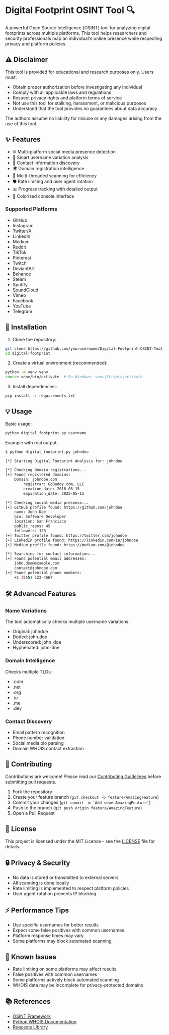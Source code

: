 # Digital Footprint OSINT Tool 🔍

A powerful Open Source Intelligence (OSINT) tool for analyzing digital footprints across multiple platforms. This tool helps researchers and security professionals map an individual's online presence while respecting privacy and platform policies.

## ⚠️ Disclaimer

This tool is provided for educational and research purposes only. Users must:

- Obtain proper authorization before investigating any individual
- Comply with all applicable laws and regulations
- Respect privacy rights and platform terms of service
- Not use this tool for stalking, harassment, or malicious purposes
- Understand that the tool provides no guarantees about data accuracy

The authors assume no liability for misuse or any damages arising from the use of this tool.

## ✨ Features

- 🌐 Multi-platform social media presence detection
- 🔄 Smart username variation analysis
- 📧 Contact information discovery
- 🌍 Domain registration intelligence
- 🚀 Multi-threaded scanning for efficiency
- 🛡️ Rate limiting and user agent rotation
- 📊 Progress tracking with detailed output
- 🎨 Colorized console interface

### Supported Platforms

- GitHub
- Instagram
- Twitter/X
- LinkedIn
- Medium
- Reddit
- TikTok
- Pinterest
- Twitch
- DeviantArt
- Behance
- Steam
- Spotify
- SoundCloud
- Vimeo
- Facebook
- YouTube
- Telegram

## 🚀 Installation

1. Clone the repository:
```bash
git clone https://github.com/yourusername/Digital-Footprint-OSINT-Tool.git
cd digital-footprint
```

2. Create a virtual environment (recommended):
```bash
python -m venv venv
source venv/bin/activate  # On Windows: venv\Scripts\activate
```

3. Install dependencies:
```bash
pip install -r requirements.txt
```

## 💡 Usage

Basic usage:
```bash
python digital_footprint.py username
```

Example with real output:
```bash
$ python digital_footprint.py johndoe

[*] Starting Digital Footprint Analysis for: johndoe

[*] Checking domain registrations...
[+] Found registered domains:
    Domain: johndoe.com
        registrar: GoDaddy.com, LLC
        creation_date: 2010-05-15
        expiration_date: 2025-05-15

[*] Checking social media presence...
[+] GitHub profile found: https://github.com/johndoe
    name: John Doe
    bio: Software Developer
    location: San Francisco
    public_repos: 45
    followers: 128
[+] Twitter profile found: https://twitter.com/johndoe
[+] LinkedIn profile found: https://linkedin.com/in/johndoe
[+] Medium profile found: https://medium.com/@johndoe

[*] Searching for contact information...
[+] Found potential email addresses:
    john.doe@example.com
    contact@johndoe.com
[+] Found potential phone numbers:
    +1 (555) 123-4567
```

## 🛠️ Advanced Features

### Name Variations
The tool automatically checks multiple username variations:
- Original: johndoe
- Dotted: john.doe
- Underscored: john_doe
- Hyphenated: john-doe

### Domain Intelligence
Checks multiple TLDs:
- .com
- .net
- .org
- .io
- .me
- .dev

### Contact Discovery
- Email pattern recognition
- Phone number validation
- Social media bio parsing
- Domain WHOIS contact extraction

## 🤝 Contributing

Contributions are welcome! Please read our [Contributing Guidelines](CONTRIBUTING.md) before submitting pull requests.

1. Fork the repository
2. Create your feature branch (`git checkout -b feature/AmazingFeature`)
3. Commit your changes (`git commit -m 'Add some AmazingFeature'`)
4. Push to the branch (`git push origin feature/AmazingFeature`)
5. Open a Pull Request

## 📝 License

This project is licensed under the MIT License - see the [LICENSE](LICENSE) file for details.

## 🔒 Privacy & Security

- No data is stored or transmitted to external servers
- All scanning is done locally
- Rate limiting is implemented to respect platform policies
- User agent rotation prevents IP blocking

## ⚡ Performance Tips

- Use specific usernames for better results
- Expect some false positives with common usernames
- Platform response times may vary
- Some platforms may block automated scanning

## 🐛 Known Issues

- Rate limiting on some platforms may affect results
- False positives with common usernames
- Some platforms actively block automated scanning
- WHOIS data may be incomplete for privacy-protected domains

## 📚 References

- [OSINT Framework](https://osintframework.com/)
- [Python WHOIS Documentation](https://pypi.org/project/python-whois/)
- [Requests Library](https://docs.python-requests.org/)

